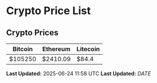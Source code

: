# Crypto Price List

## Crypto Prices
| Bitcoin | Ethereum | Litecoin |
| ------- | -------- | -------- |
| $105250 | $2410.09 | $84.4 |
**Last Updated:** 2025-06-24 11:58 UTC
**Last Updated:** $DATE$
